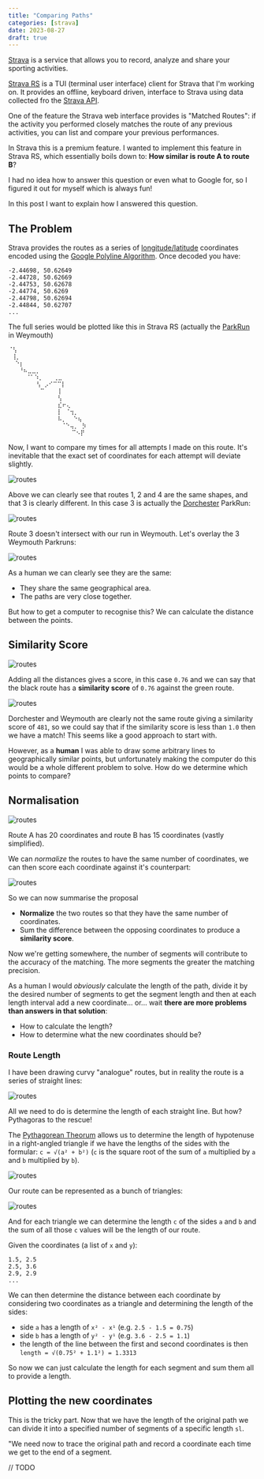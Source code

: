 ```yaml
--- 
title: "Comparing Paths"
categories: [strava]
date: 2023-08-27
draft: true
---
```


[Strava](https://www.strava.com) is a service that allows you to record,
analyze and share your sporting activities.

[Strava RS](https://github.com/dantleech/strava-rs) is a TUI (terminal user
interface) client for Strava that I'm working on. It provides an offline,
keyboard driven, interface to Strava using data collected fro the [Strava
API](https://developers.strava.com/docs/reference/).

One of the feature the Strava web interface provides is "Matched Routes": if
the activity you performed closely matches the route of any previous
activities, you can list and compare your previous performances.

In Strava this is a premium feature. I wanted to implement this feature in
Strava RS, which essentially boils down to: **How similar is route A to route
B**?

I had no idea how to answer this question or even what to Google for, so I
figured it out for myself which is always fun!

In this post I want to explain how I answered this question.

## The Problem

Strava provides the routes as a series of
[longitude/latitude](https://en.wikipedia.org/wiki/Geographic_coordinate_system) coordinates encoded using the [Google Polyline Algorithm](https://developers.google.com/maps/documentation/utilities/polylinealgorithm). Once decoded you have:

```text
-2.44698, 50.62649
-2.44728, 50.62669
-2.44753, 50.62678
-2.44774, 50.6269
-2.44798, 50.62694
-2.44844, 50.62707
...
```

The full series would be plotted like this in Strava RS (actually the
[ParkRun](https://www.parkrun.org.uk/weymouth/) in Weymouth)

```text
⠈⢣                   
 ⢸⡀                  
  ⠑⡆                 
   ⠘⠦⣀⣀⡀             
     ⠈⠁⠱⡀   ⢀⣀       
        ⢣ ⡠⠊⠉⠉⡇      
         ⠉    ⡇      
              ⢣      
              ⣎⠖⢄    
              ⡇ ⠈⢲⡀  
              ⠧⡀  ⠑⢦ 
               ⠈⠑⢤⡀ ⡳
                  ⠉⠢⡟
```

Now, I want to compare my times for all attempts I made on this route. It's
inevitable that the exact set of coordinates for each attempt will deviate
slightly.

![routes](/images/2023-08-27/routes1.png)

Above we can clearly see that routes 1, 2 and 4 are the same shapes, and that
3 is clearly different. In this case 3 is actually the
[Dorchester](https://www.parkrun.org.uk/thegreatfield/) ParkRun:

![routes](/images/2023-08-27/route3.png)

Route 3 doesn't intersect with our run in Weymouth. Let's overlay the 3
Weymouth Parkruns:

![routes](/images/2023-08-27/routes2.png)

As a human we can clearly see they are the same:

- They share the same geographical area.
- The paths are very close together.

But how to get a computer to recognise this? We can calculate the distance
between the points.

## Similarity Score

![routes](/images/2023-08-27/routes4.png)

Adding all the distances gives a score, in this case `0.76` and we can say that
the black route has a **similarity score** of `0.76` against the green route.

![routes](/images/2023-08-27/routes5.png)

Dorchester and Weymouth are clearly not the same route giving a similarity
score of `481`, so we could say that if the similarity score is less than
`1.0` then we have a match! This seems like a good approach to start with.

However, as a **human** I was able to draw some arbitrary lines to geographically
similar points, but unfortunately making the computer do this would be
a whole different problem to solve. How do we determine which points to
compare?

## Normalisation

![routes](/images/2023-08-27/routes6.png)

Route A has 20 coordinates and route B has 15 coordinates (vastly simplified).

We can _normalize_ the routes to have the same number of coordinates, we can
then score each coordinate against it's counterpart:

![routes](/images/2023-08-27/routes7.png)

So we can now summarise the proposal

- **Normalize** the two routes so that they have the same number of coordinates.
- Sum the difference between the opposing coordinates to produce a **similarity score**.

Now we're getting somewhere, the number of segments will contribute to the
accuracy of the matching. The more segments the greater the matching
precision.

As a human I would _obviously_ calculate the length of the path, divide it by the desired number
of segments to get the segment length and then at each length interval add a
new coordinate... or... wait **there are more problems than answers in that
solution**:

- How to calculate the length?
- How to determine what the new coordinates should be?


### Route Length

I have been drawing curvy "analogue" routes, but in reality the route is a series of
straight lines:

![routes](/images/2023-08-27/routes8.png)

All we need to do is determine the length of each straight line. But how?
Pythagoras to the rescue!

The [Pythagorean Theorum](https://en.wikipedia.org/wiki/Pythagorean_theorem)
allows us to determine the length of hypotenuse in a right-angled triangle if
we have the lengths of the sides with the formular: `c = √(a² + b²)` (`c` is the
square root of the sum of `a` multiplied by `a` and `b` multiplied by `b`).

![routes](/images/2023-08-27/routes9.png)

Our route can be represented as a bunch of triangles:

![routes](/images/2023-08-27/routes10.png)

And for each triangle we can determine the length `c` of the sides `a` and `b`
and the sum of all those `c` values will be the length of our route.

Given the coordinates (a list of `x` and `y`):

```text
1.5, 2.5
2.5, 3.6
2.9, 2.9
...
```

We can then determine the distance between each coordinate by considering two
coordinates as a triangle and determining the length of the sides:

- side `a` has a length of `x² - x¹` (e.g. `2.5 - 1.5 =
  0.75`)
- side `b` has a length of `y² - y¹` (e.g. `3.6 - 2.5 =
  1.1`)
- the length of the line between the first and second coordinates is then
  `length = √(0.75² + 1.1²) = 1.3313`

So now we can just calculate the length for each segment and sum them all to
provide a length.

## Plotting the new coordinates

This is the tricky part. Now that we have the length of the original path we can divide it into a
specified number of segments of a specific length `sl`.

"We need now to trace the original path and record a coordinate each time we
get to the end of a segment.

// TODO




